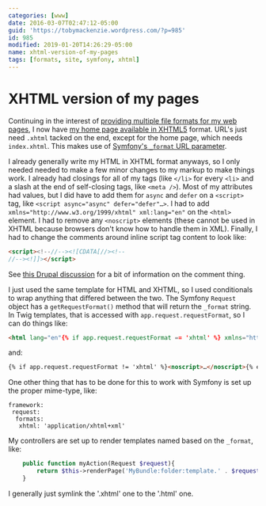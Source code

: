 ```yaml
---
categories: [www]
date: 2016-03-07T02:47:12-05:00
guid: 'https://tobymackenzie.wordpress.com/?p=985'
id: 985
modified: 2019-01-20T14:26:29-05:00
name: xhtml-version-of-my-pages
tags: [formats, site, symfony, xhtml]
---
```


XHTML version of my pages
=========================

Continuing in the interest of [providing multiple file formats for my web pages](https://tobymackenzie.com/blog/2015/09/18/websites-in-multiple-file-formats/), I now have [my home page available in XHTML5](https://www.tobymackenzie.com/index.xhtml) format.  URL's just need `.xhtml` tacked on the end, except for the home page, which needs `index.xhtml`.  This makes use of [Symfony's `_format` URL parameter](http://symfony.com/doc/current/book/routing.html#book-routing-format-param).

<!--more-->

I already generally write my HTML in XHTML format anyways, so I only needed needed to make a few minor changes to my markup to make things work.  I already had closings for all of my tags (like `</li>` for every `<li>` and a slash at the end of self-closing tags, like `<meta />`).  Most of my attributes had values, but I did have to add them for `async` and `defer` on a `<script>` tag, like `<script async="async" defer="defer"…>`.  I had to add `xmlns="http://www.w3.org/1999/xhtml" xml:lang="en"` on the `<html>` element.  I had to remove any `<noscript>` elements (these cannot be used in XHTML because browsers don't know how to handle them in XML).  Finally, I had to change the comments around inline script tag content to look like:

``` html
<script><!--//--><![CDATA[//><!--
//--><!]]></script>
```

See [this Drupal discussion](https://www.drupal.org/node/672954#comment-3460304) for a bit of information on the comment thing.

I just used the same template for HTML and XHTML, so I used conditionals to wrap anything that differed between the two.  The Symfony `Request` object has a `getRequestFormat()` method that will return the `_format` string.  In Twig templates, that is accessed with `app.request.requestFormat`, so I can do things like:

``` html
<html lang="en"{% if app.request.requestFormat == 'xhtml' %} xmlns="http://www.w3.org/1999/xhtml" xml:lang="en"{% endif %}>
```

and:

``` html
{% if app.request.requestFormat != 'xhtml' %}<noscript>…</noscript>{% endif %}
```

One other thing that has to be done for this to work with Symfony is set up the proper mime-type, like:

```
framework:
 request:
  formats:
   xhtml: 'application/xhtml+xml'
```

My controllers are set up to render templates named based on the `_format`, like:

``` php
	public function myAction(Request $request){
		return $this->renderPage('MyBundle:folder:template.' . $request->getRequestFormat() . '.twig');
	}
```

I generally just symlink the '.xhtml' one to the '.html' one.
